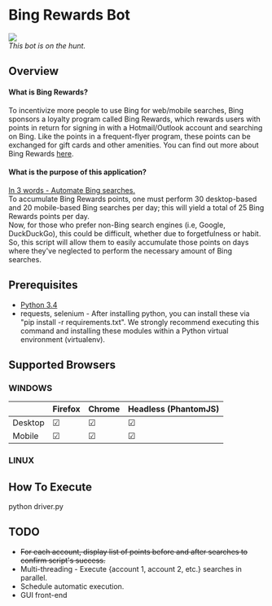 # Bing Rewards Bot
<img src="http://www.casinoaffiliateprograms.com/blog/wp-content/uploads/2012/04/bingbot.jpg" />
<br><I> This bot is on the hunt. </I>

## Overview
#### What is Bing Rewards?
To incentivize more people to use Bing for web/mobile searches, Bing sponsors a loyalty program called Bing Rewards, which rewards users with points in return for signing in with a Hotmail/Outlook account and searching on Bing. Like the points in a frequent-flyer program, these points can be exchanged for gift cards and other amenities.
You can find out more about Bing Rewards <a href="http://www.bing.com/explore/rewards-g?FORM=MM0AQY&PUBL=GOOGLE&CREA=MM0AQY&ef_id=VX4fUwAAAFCA2Zp7:20150615004155:s">here</a>.

#### What is the purpose of this application?
<u>In 3 words - Automate Bing searches.</u> <br>
To accumulate Bing Rewards points, one must perform 30 desktop-based and 20 mobile-based Bing searches per day; this will yield a total of 25 Bing Rewards points per day. <br>
Now, for those who prefer non-Bing search engines (i.e, Google, DuckDuckGo), this could be difficult, whether due to forgetfulness or habit. So, this script will allow them to easily accumulate those points on days where they've neglected to perform the necessary amount of Bing searches.

## Prerequisites
* <a href="https://www.python.org/ftp/python/3.4.3/python-3.4.3.msi">Python 3.4</a>
* requests, selenium - After installing python, you can install these via "pip install -r requirements.txt". We strongly recommend executing this command and installing these modules within a Python virtual environment (virtualenv).

## Supported Browsers
### WINDOWS

|         | Firefox   | Chrome    | Headless (PhantomJS) |
| ------- | --------- | --------- | -------------------- |
| Desktop | &#9745;   | &#9745;   | &#9745;              |
| Mobile  | &#9745;   | &#9745;   | &#9745;              |

### LINUX

## How To Execute
python driver.py

## TODO
* ~~For each account, display list of points before and after searches to confirm script's success.~~
* Multi-threading - Execute {account 1, account 2, etc.} searches in parallel.
* Schedule automatic execution.
* GUI front-end